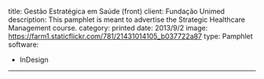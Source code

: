 title: Gestão Estratégica em Saúde (front)
client: Fundação Unimed
description: This pamphlet is meant to advertise the Strategic Healthcare Management course.
category: printed
date: 2013/9/2
image: https://farm1.staticflickr.com/781/21431014105_b037722a87
type: Pamphlet
software:
- InDesign
---
